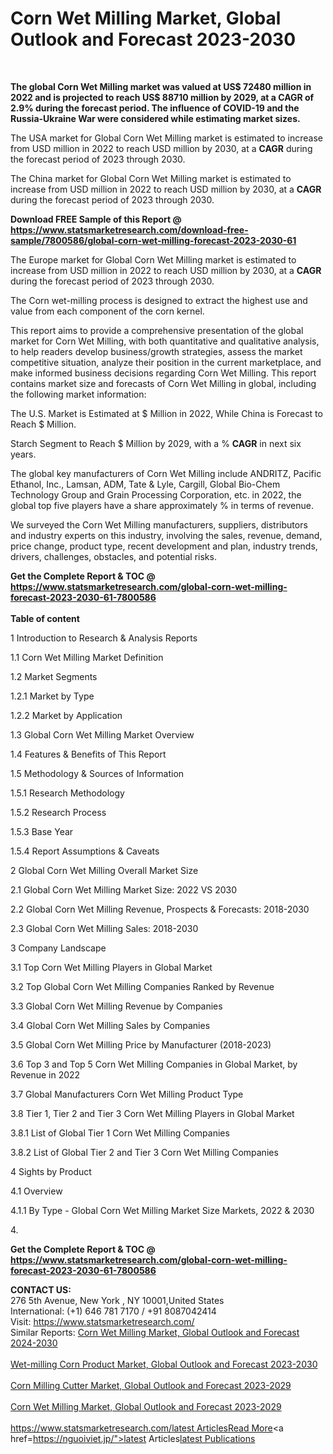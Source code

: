 <h1>Corn Wet Milling Market, Global Outlook and Forecast 2023-2030</h1><br/><p><strong>The global Corn Wet Milling market was valued at US$ 72480 million in 2022 and is projected to reach US$ 88710 million by 2029, at a <strong>CAGR</strong> of 2.9% during the forecast period. The influence of COVID-19 and the Russia-Ukraine War were considered while estimating market sizes.</strong></p><p>The USA market for Global Corn Wet Milling market is estimated to increase from USD million in 2022 to reach USD million by 2030, at a <strong>CAGR</strong> during the forecast period of 2023 through 2030.</p><p>The China market for Global Corn Wet Milling market is estimated to increase from USD million in 2022 to reach USD million by 2030, at a <strong>CAGR</strong> during the forecast period of 2023 through 2030.</p><p><strong>Download FREE Sample of this Report @ <a href="https://www.statsmarketresearch.com/download-free-sample/7800586/global-corn-wet-milling-forecast-2023-2030-61">https://www.statsmarketresearch.com/download-free-sample/7800586/global-corn-wet-milling-forecast-2023-2030-61</a></strong></p><p>The Europe market for Global Corn Wet Milling market is estimated to increase from USD million in 2022 to reach USD million by 2030, at a <strong>CAGR</strong> during the forecast period of 2023 through 2030.</p><p>The Corn wet-milling process is designed to extract the highest use and value from each component of the corn kernel.</p><p>This report aims to provide a comprehensive presentation of the global market for Corn Wet Milling, with both quantitative and qualitative analysis, to help readers develop business/growth strategies, assess the market competitive situation, analyze their position in the current marketplace, and make informed business decisions regarding Corn Wet Milling. This report contains market size and forecasts of Corn Wet Milling in global, including the following market information:</p><p>The U.S. Market is Estimated at $ Million in 2022, While China is Forecast to Reach $ Million.</p><p>Starch Segment to Reach $ Million by 2029, with a % <strong>CAGR</strong> in next six years.</p><p>The global key manufacturers of Corn Wet Milling include ANDRITZ, Pacific Ethanol, Inc., Lamsan, ADM, Tate & Lyle, Cargill, Global Bio-Chem Technology Group and Grain Processing Corporation, etc. in 2022, the global top five players have a share approximately % in terms of revenue.</p><p>We surveyed the Corn Wet Milling manufacturers, suppliers, distributors and industry experts on this industry, involving the sales, revenue, demand, price change, product type, recent development and plan, industry trends, drivers, challenges, obstacles, and potential risks.</p><div><b>Get the Complete Report & TOC @ <a href="https://www.statsmarketresearch.com/global-corn-wet-milling-forecast-2023-2030-61-7800586">https://www.statsmarketresearch.com/global-corn-wet-milling-forecast-2023-2030-61-7800586</a></b></div><br><b>Table of content</b><p>1 Introduction to Research & Analysis Reports<br />
 
  1.1 Corn Wet Milling Market Definition<br />
 
  1.2 Market Segments<br />
 
  1.2.1 Market by Type<br />
 
  1.2.2 Market by Application<br />
 
  1.3 Global Corn Wet Milling Market Overview<br />
 
  1.4 Features & Benefits of This Report<br />
 
  1.5 Methodology & Sources of Information<br />
 
  1.5.1 Research Methodology<br />
 
  1.5.2 Research Process<br />
 
  1.5.3 Base Year<br />
 
  1.5.4 Report Assumptions & Caveats<br />
 
 2 Global Corn Wet Milling Overall Market Size<br />
 
  2.1 Global Corn Wet Milling Market Size: 2022 VS 2030<br />
 
  2.2 Global Corn Wet Milling Revenue, Prospects & Forecasts: 2018-2030<br />
 
  2.3 Global Corn Wet Milling Sales: 2018-2030<br />
 
 3 Company Landscape<br />
 
  3.1 Top Corn Wet Milling Players in Global Market<br />
 
  3.2 Top Global Corn Wet Milling Companies Ranked by Revenue<br />
 
  3.3 Global Corn Wet Milling Revenue by Companies<br />
 
  3.4 Global Corn Wet Milling Sales by Companies<br />
 
  3.5 Global Corn Wet Milling Price by Manufacturer (2018-2023)<br />
 
  3.6 Top 3 and Top 5 Corn Wet Milling Companies in Global Market, by Revenue in 2022<br />
 
  3.7 Global Manufacturers Corn Wet Milling Product Type<br />
 
  3.8 Tier 1, Tier 2 and Tier 3 Corn Wet Milling Players in Global Market<br />
 
  3.8.1 List of Global Tier 1 Corn Wet Milling Companies<br />
 
  3.8.2 List of Global Tier 2 and Tier 3 Corn Wet Milling Companies<br />
 
 4 Sights by Product<br />
 
  4.1 Overview<br />
 
  4.1.1 By Type - Global Corn Wet Milling Market Size Markets, 2022 & 2030<br />
 
  4.<br><div><b>Get the Complete Report & TOC @ <a href="https://www.statsmarketresearch.com/global-corn-wet-milling-forecast-2023-2030-61-7800586">https://www.statsmarketresearch.com/global-corn-wet-milling-forecast-2023-2030-61-7800586</a></b></div></p> <b>CONTACT US:</b><br>276 5th Avenue, New York , NY 10001,United States<br>International: (+1) 646 781 7170 / +91 8087042414<br>Visit: <a href="https://www.statsmarketresearch.com/">https://www.statsmarketresearch.com/</a><br>Similar Reports: <a href="https://www.statsmarketresearch.com/global-corn-wet-milling-forecast-2023-2030-61-7800586">Corn Wet Milling Market, Global Outlook and Forecast 2024-2030</a><br/><br/><a href="https://www.statsmarketresearch.com/global-corn-wet-milling-forecast-2023-2030-61-7800586">Wet-milling Corn Product Market, Global Outlook and Forecast 2023-2030</a><br/><br/><a href="https://www.statsmarketresearch.com/global-corn-wet-milling-forecast-2023-2030-61-7800586">Corn Milling Cutter Market, Global Outlook and Forecast 2023-2029</a><br/><br/><a href="https://www.statsmarketresearch.com/global-corn-wet-milling-forecast-2023-2030-61-7800586">Corn Wet Milling Market, Global Outlook and Forecast 2023-2029</a><br/><br/><a href="https://gyeongbokgung.com">https://www.statsmarketresearch.com/</a><a href="https://hallyeomaritime.com">latest Articles</a><a href="https://jingwansa.com">Read More</a><a href=https://nguoiviet.jp/">latest Articles</a><a href="https://www.intelmarketresearch.com/">latest Publications</a>